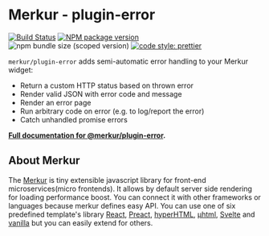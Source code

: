 # Merkur - plugin-error

[![Build Status](https://github.com/mjancarik/merkur/workflows/CI/badge.svg)](https://travis-ci.com/mjancarik/merkur)
[![NPM package version](https://img.shields.io/npm/v/@merkur/plugin-error/latest.svg)](https://www.npmjs.com/package/@merkur/plugin-error)
![npm bundle size (scoped version)](https://img.shields.io/bundlephobia/minzip/@merkur/plugin-error/latest)
[![code style: prettier](https://img.shields.io/badge/code_style-prettier-ff69b4.svg?style=flat-square)](https://github.com/prettier/prettier)

`merkur/plugin-error` adds semi-automatic error handling to your Merkur widget: 

* Return a custom HTTP status based on thrown error
* Render valid JSON with error code and message
* Render an error page
* Run arbitrary code on error (e.g. to log/report the error)
* Catch unhandled promise errors


**[Full documentation for @merkur/plugin-error](https://merkur.js.org/docs/error-plugin).**

## About Merkur

The [Merkur](https://merkur.js.org/) is tiny extensible javascript library for front-end microservices(micro frontends). It allows by default server side rendering for loading performance boost. You can connect it with other frameworks or languages because merkur defines easy API. You can use one of six predefined template's library [React](https://reactjs.org/), [Preact](https://preactjs.com/), [hyperHTML](https://viperhtml.js.org/hyper.html), [µhtml](https://github.com/WebReflection/uhtml#readme), [Svelte](https://svelte.dev/) and [vanilla](https://developer.mozilla.org/en-US/docs/Web/JavaScript/Reference/Template_literals) but you can easily extend for others.
